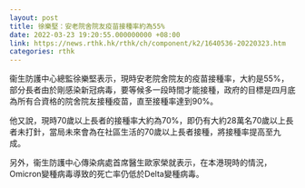 ```yaml
---
layout: post
title: 徐樂堅：安老院舍院友疫苗接種率約為55%
date: 2022-03-23 19:20:55.000000000 +08:00
link: https://news.rthk.hk/rthk/ch/component/k2/1640536-20220323.htm
categories: rthk
---
```


衞生防護中心總監徐樂堅表示，現時安老院舍院友的疫苗接種率，大約是55%，部分長者由於剛感染新冠病毒，要等候多一段時間才能接種，政府的目標是四月底為所有合資格的院舍院友接種疫苗，直至接種率達到90%。

他又說，現時70歲以上長者的接種率大約為70%，即仍有大約28萬名70歲以上長者未打針，當局未來會為在社區生活的70歲以上長者接種，將接種率提高至九成。

另外，衞生防護中心傳染病處首席醫生歐家榮就表示，在本港現時的情況，Omicron變種病毒導致的死亡率仍低於Delta變種病毒。
